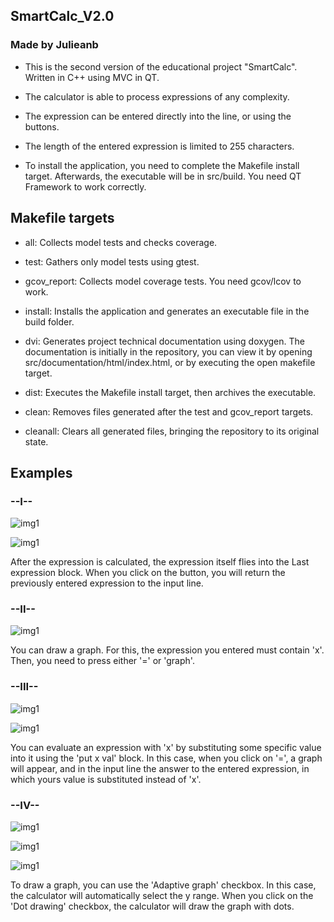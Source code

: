 ## SmartCalc_V2.0
### Made by Julieanb

- This is the second version of the educational project "SmartCalc". Written in C++ using MVC in QT.

- The calculator is able to process expressions of any complexity.

- The expression can be entered directly into the line, or using the buttons.

- The length of the entered expression is limited to 255 characters.

- To install the application, you need to complete the Makefile install target. 
Afterwards, the executable will be in src/build. You need QT Framework to work correctly.

## Makefile targets

- all: Collects model tests and checks coverage.

- test: Gathers only model tests using gtest.

- gcov_report: Collects model coverage tests. You need gcov/lcov to work.

- install: Installs the application and generates an executable file in the build folder.

- dvi: Generates project technical documentation using doxygen. 
The documentation is initially in the repository, 
you can view it by opening src/documentation/html/index.html, 
or by executing the open makefile target.

- dist: Executes the Makefile install target, then archives the executable.

- clean: Removes files generated after the test and gcov_report targets.

- cleanall: Clears all generated files, bringing the repository to its original state.

## Examples

### --I--
![img1](misc/images/screen2.png)

![img1](misc/images/screen3.png)

After the expression is calculated, 
the expression itself flies into the Last expression block. 
When you click on the button, 
you will return the previously entered expression to the input line.

### --II--
![img1](misc/images/screen4.png)

You can draw a graph. For this, the expression you entered must contain 'x'. 
Then, you need to press either '=' or 'graph'.

### --III--
![img1](misc/images/screen5.png)

![img1](misc/images/screen6.png)

You can evaluate an expression with 'x' by substituting some specific value into it using the 'put x val' block. 
In this case, when you click on '=', a graph will appear, 
and in the input line the answer to the entered expression, 
in which yours value is substituted instead of 'x'.

### --IV--
![img1](misc/images/screen7.png)

![img1](misc/images/screen8.png)

![img1](misc/images/screen9.png)

To draw a graph, you can use the 'Adaptive graph' checkbox. 
In this case, the calculator will automatically select the y range. 
When you click on the 'Dot drawing' checkbox, the calculator will draw the graph with dots.